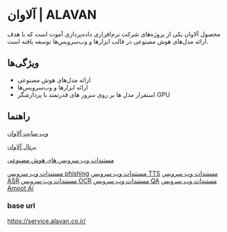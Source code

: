 # آلاوان | ALAVAN

محصول آلاوان یکی از پروژه‌های شرکت نرم‌افزاری داده‌پردازی آموت است که با هدف ارائه مدل‌های هوش مصنوعی در قالب ابزارها و وب‌سرویس‌ها توسعه یافته است.

## ویژگی‌ها

- ارائه مدل‌های هوش مصنوعی
- ارائه ابزارها و وب‌سرویس‌ها
- استقرار مدل ها بر روی سرور های قدرتمند با پردازشگر GPU 

## راهنما 

 [وب سایت آلاوان](https://alavan.co.ir/)
 
[پرتال آلاوان](https://portal.alavan.co.ir/)

[مستندات وب سرویس های هوش مصنوعی](https://portal.alavan.co.ir/)

[مستندات وب سرویس phishing](https://github.com/AmootSoft/Alavan/blob/main/phishing-model-doc.md)
[مستندات وب سرویس TTS](https://github.com/AmootSoft/Alavan/blob/main/tts-model-doc.md)
[مستندات وب سرویس ASR](https://github.com/AmootSoft/Alavan/blob/main/asr-model-doc.md)
[مستندات وب سرویس OCR](https://github.com/AmootSoft/Alavan/blob/main/ocr-model-doc.md)
[مستندات وب سرویس QA](https://github.com/AmootSoft/Alavan/blob/main/qa-model-doc.md)
[مستندات وب سرویس Amoot Ai ](https://github.com/AmootSoft/Alavan/blob/main/amootai-model-doc.md)

### base url
https://service.alavan.co.ir/


